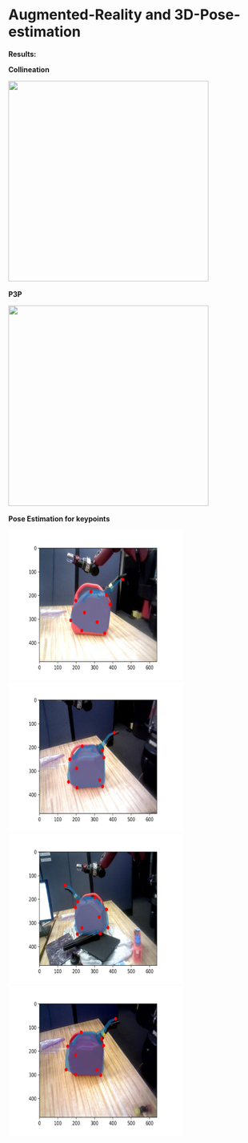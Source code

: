 # Augmented-Reality and 3D-Pose-estimation

**Results:**

**Collineation**

 <img src="bird_collineation.gif" width="400" height="400"/>


**P3P**

 <img src="bird_P3P.gif" width="400" height="400"/>



**Pose Estimation for keypoints**

 <img src="train_10.jpg" width="350" height="300"/>


 <img src="train_13.jpg" width="350" height="300"/>


 <img src="train_136.jpg" width="350" height="300"/>


 <img src="train_18.jpg" width="350" height="300"/>

